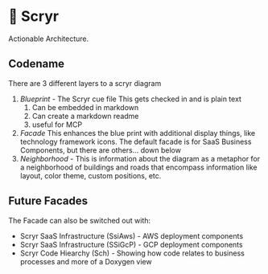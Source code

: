 # 🔮 Scryr

Actionable Architecture.

## Codename

There are 3 different layers to a scryr diagram

1. _Blueprint_ - The Scryr cue file This gets checked in and is plain text
   1. Can be embedded in markdown
   2. Can create a markdown readme
   3. useful for MCP
2. _Facade_ This enhances the blue print with additional display things, like
   technology framework icons. The default facade is for SaaS Business
   Components, but there are others... down below
3. _Neighborhood_ - This is information about the diagram as a metaphor for a
   neighborhood of buildings and roads that encompass information like layout,
   color theme, custom positions, etc.

## Future Facades

The Facade can also be switched out with:

- Scryr SaaS Infrastructure (SsiAws) - AWS deployment components
- Scryr SaaS Infrastructure (SSiGcP) - GCP deployment components
- Scryr Code Hiearchy (Sch) - Showing how code relates to business processes and
  more of a Doxygen view
